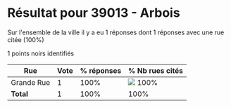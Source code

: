 # Résultat pour 39013 - Arbois

Sur l'ensemble de la ville il y a eu 1 réponses dont 1 réponses avec une rue citée (100%)

1 points noirs identifiés

| Rue | Vote | % réponses | % Nb rues cités|
|-----|------|------------|----------------|
| Grande Rue | 1 | 100% | <img src="../../img/bar_100.gif" />&nbsp;100%|
| **Total** | 1 | 100% | 100%|
